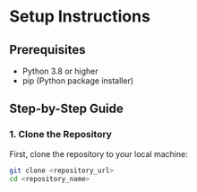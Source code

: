 # Setup Instructions

## Prerequisites

- Python 3.8 or higher
- pip (Python package installer)

## Step-by-Step Guide

### 1. Clone the Repository

First, clone the repository to your local machine:

```bash
git clone <repository_url>
cd <repository_name>

